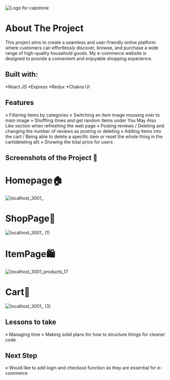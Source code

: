 ![Logo for capstone](https://github.com/yeonghyeoon/capstone-front/assets/102931368/b93beb0f-eb1c-466f-b58e-56c322891a53)
# About The Project
This project aims to create a seamless and user-friendly online platform where customers can effortlessly discover, browse, and purchase a wide range of high-quality household goods. 
My e-commerce website is designed to provide a convenient and enjoyable shopping experience.

## Built with:
*React JS
*Express
*Redux
*Chakra UI

## Features 
» Filtering items by categories 
» Switching an item image mousing over to main image
» Shuffling itmes and get random items under You May Also Like section when refreshing the web page
» Posting reviews / Deleting and changing the number of reviews as posting or deleting
» Adding items into the cart / Being able to delete a specific item or reset the whole thing in the cart(deleting all)
» Showing the total price for users

## Screenshots of the Project 📸

# Homepage🏠
![localhost_3001_](https://github.com/yeonghyeoon/capstone-front/assets/102931368/0c7fb5cc-b5ca-418c-a923-fee89abd9435)

# ShopPage🎁
![localhost_3001_ (1)](https://github.com/yeonghyeoon/capstone-front/assets/102931368/c839cf01-7d82-4595-998f-4c52f32ba0e7)

# ItemPage🛍️
![localhost_3001_products_17](https://github.com/yeonghyeoon/capstone-front/assets/102931368/6a966175-ffeb-440b-9891-ce09beddb857)

# Cart🛒
![localhost_3001_ (3)](https://github.com/yeonghyeoon/capstone-front/assets/102931368/b95bf18e-2c13-44d9-a391-0bea19452cd3)

## Lessons to take
» Managing time
» Making solid plans for how to structure things for cleaner code

## Next Step
» Would like to add login and checkout function as they are essential for e-commerce

